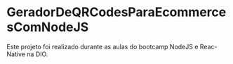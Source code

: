 # GeradorDeQRCodesParaEcommercesComNodeJS
Este projeto foi realizado durante as aulas do bootcamp NodeJS e Reac-Native na DIO.
